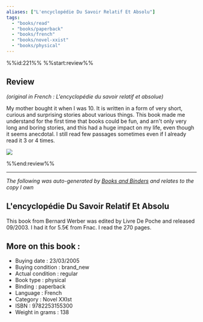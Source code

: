 ```yaml
---
aliases: ["L'encyclopédie Du Savoir Relatif Et Absolu"] 
tags: 
  - "books/read" 
  - "books/paperback" 
  - "books/french"
  - "books/novel-xxist"
  - "books/physical"
---
```

%%id:221%%
%%start:review%%

## Review
*(original in French : L'encyclopédie du savoir relatif et absolue)*

My mother bought it when I was 10. It is written in a form of very short, curious and surprising stories about various things. This book made me understand for the first time that books could be fun, and arn't only very long and boring stories, and this had a huge impact on my life, even though it seems anecdotal. I still read few passages sometimes even if I already read it 3 or 4 times. 

![](books_life_changing_bernard_weber.jpg)

%%end:review%%

---
_The following was auto-generated by [Books and Binders](Books%20and%20Binders.md) and relates to the copy I own_
## L'encyclopédie Du Savoir Relatif Et Absolu
This book from Bernard Werber was edited by Livre De Poche and released 09/2003. I had it for 5.5€ from Fnac. I read the 270 pages.

## More on this book :
- Buying date : 23/03/2005
- Buying condition : brand_new
- Actual condition : regular
- Book type : physical
- Binding : paperback
- Language : French
- Category : Novel XXIst
- ISBN : 9782253155300
- Weight in grams : 138
